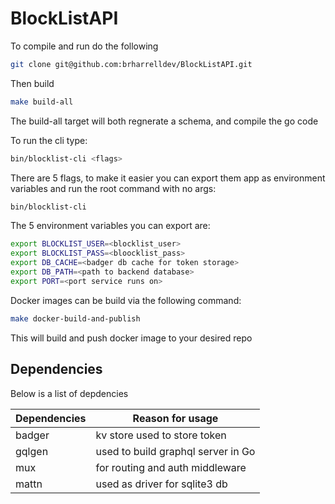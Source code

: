 # BlockListAPI

To compile and run do the following

```bash
git clone git@github.com:brharrelldev/BlockListAPI.git
```

Then build

```bash
make build-all
```


The build-all target will both regnerate a schema, and compile the go code

To run the cli type:

```bash
bin/blocklist-cli <flags>
```

There are 5 flags, to make it easier you can export them app as environment variables and run the root command with no args:

```bash
bin/blocklist-cli
```


The 5 environment variables you can export are:

```bash
export BLOCKLIST_USER=<blocklist_user>
export BLOCKLIST_PASS=<bloocklist_pass>
export DB_CACHE=<badger db cache for token storage>
export DB_PATH=<path to backend database>
export PORT=<port service runs on>
```

Docker images can be build via the following command:

```bash 
make docker-build-and-publish
```

This will build and push docker image to your desired repo





## Dependencies

Below is a list of depdencies

|Dependencies|Reason for usage|
|------------|----------------|
|badger    | kv store used to store token|
|gqlgen    | used to build graphql server in Go|
|mux       | for routing and auth middleware|
| mattn    | used as driver for sqlite3 db




